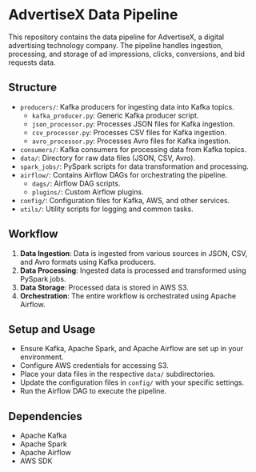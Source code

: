 
# AdvertiseX Data Pipeline

This repository contains the data pipeline for AdvertiseX, a digital advertising technology company. The pipeline handles ingestion, processing, and storage of ad impressions, clicks, conversions, and bid requests data.

## Structure

- `producers/`: Kafka producers for ingesting data into Kafka topics.
  - `kafka_producer.py`: Generic Kafka producer script.
  - `json_processor.py`: Processes JSON files for Kafka ingestion.
  - `csv_processor.py`: Processes CSV files for Kafka ingestion.
  - `avro_processor.py`: Processes Avro files for Kafka ingestion.
- `consumers/`: Kafka consumers for processing data from Kafka topics.
- `data/`: Directory for raw data files (JSON, CSV, Avro).
- `spark_jobs/`: PySpark scripts for data transformation and processing.
- `airflow/`: Contains Airflow DAGs for orchestrating the pipeline.
  - `dags/`: Airflow DAG scripts.
  - `plugins/`: Custom Airflow plugins.
- `config/`: Configuration files for Kafka, AWS, and other services.
- `utils/`: Utility scripts for logging and common tasks.

## Workflow

1. **Data Ingestion**: Data is ingested from various sources in JSON, CSV, and Avro formats using Kafka producers.
2. **Data Processing**: Ingested data is processed and transformed using PySpark jobs.
3. **Data Storage**: Processed data is stored in AWS S3.
4. **Orchestration**: The entire workflow is orchestrated using Apache Airflow.

## Setup and Usage

- Ensure Kafka, Apache Spark, and Apache Airflow are set up in your environment.
- Configure AWS credentials for accessing S3.
- Place your data files in the respective `data/` subdirectories.
- Update the configuration files in `config/` with your specific settings.
- Run the Airflow DAG to execute the pipeline.

## Dependencies

- Apache Kafka
- Apache Spark
- Apache Airflow
- AWS SDK